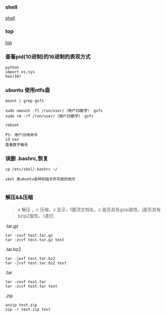 ### shell

[shell](./shell.md)

### top
[top](./top.md)

### 查看pid(10进制)的16进制的表现方式
```
python
import os,sys
hex(10)
```

### ubuntu 使用ntfs盘
```
mount | grep gvfs

sudo umount -fl /run/user/（用户ID数字） gvfs
sudo rm -rf /run/user/（用户ID数字） gvfs

reboot

PS: 用户ID用命令
id xxx
查看数字编号

```

### 误删 .bashrc,恢复

```
cp /etc/skel/.bashrc ~/

skel 是ubuntu各种初始文件存放的地方


```
### 解压&&压缩
> x 解压 ，c 压缩，v 显示，f置顶文档名，z 是否具有gzip属性，j是否具有bzip2属性，r递归

.tar.gz
```
tar -zxvf test.tar.gz
tar -zcvf test.tar.gz test
```

.tar.bz2
```
tar -jxvf test.tar.bz2
tar -jcvf test.tar.bz2 test
```
.tar
```
tar -zxvf test.tar
tar -zcvf test.tar test
```
.zip
```
unzip test.zip
zip -r test.zip test
```





